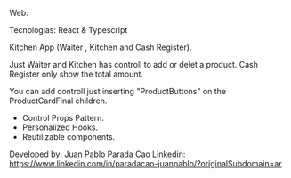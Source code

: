 Web:

Tecnologias: React & Typescript

Kitchen App (Waiter , Kitchen and Cash Register). 

Just Waiter and Kitchen has controll to add or delet a product. Cash Register only show the total amount.

You can add controll just inserting "ProductButtons" on the ProductCardFinal children.

- Control Props Pattern.
- Personalized Hooks.
- Reutilizable components.


Developed by: Juan Pablo Parada Cao
Linkedin: https://www.linkedin.com/in/paradacao-juanpablo/?originalSubdomain=ar 